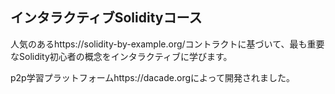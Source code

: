 ## インタラクティブSolidityコース

人気のあるhttps://solidity-by-example.org/コントラクトに基づいて、最も重要なSolidity初心者の概念をインタラクティブに学びます。

p2p学習プラットフォームhttps://dacade.orgによって開発されました。